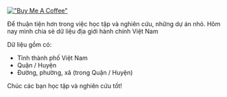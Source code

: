 [!["Buy Me A Coffee"](https://www.buymeacoffee.com/assets/img/custom_images/orange_img.png)](https://www.buymeacoffee.com/nbasicvn)

Để thuận tiện hơn trong việc học tập và nghiên cứu, những dự án nhỏ. Hôm nay mình chia sẻ dữ liệu địa giới hành chính Việt Nam

Dữ liệu gồm có:
- Tỉnh thành phố Việt Nam
- Quận / Huyện
- Đường, phường, xã (trong Quận / Huyện)

Chúc các bạn học tập và nghiên cứu tốt!
